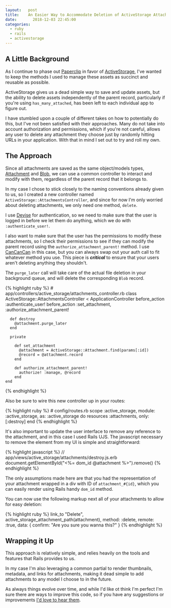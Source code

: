 ```yaml
---
layout:   post
title:    An Easier Way to Accommodate Deletion of ActiveStorage Attachments
date:       2018-12-03 22:45:00
categories:
  - ruby
  - rails
  - activestorage
---
```


## A Little Background

As I continue to phase out [Paperclip](https://github.com/thoughtbot/paperclip) in favor of [ActiveStorage](https://edgeguides.rubyonrails.org/active_storage_overview.html), I've wanted to keep the methods I used to manage these assets as succinct
and reusable as possible.

ActiveStorage gives us a dead simple way to save and update assets, but the ability to delete assets independently of the parent record, particularly if you're using `has_many_attached`, has been left to each individual app to figure out.

I have stumbled upon a couple of different takes on how to potentially do this, but I've not been satisfied with their approaches. Many do not take into account authorization and permissions, which if you're not careful, allows any user to delete any attachment they choose just by randomly hitting URLs in your application. With that in mind I set out to try and roll my own.

## The Approach

Since all attachments are saved as the same object/models types, [Attachment](https://api.rubyonrails.org/classes/ActiveStorage/Attachment.html) and [Blob](https://api.rubyonrails.org/classes/ActiveStorage/Blob.html), we can use a common controller to interact and modify with them, regardless of the parent record that it belongs to.

In my case I chose to stick closely to the naming conventions already given to us, so I created a new controller named `ActiveStorage::AttachmentsController`, and since for now I'm only worried about deleting attachments, we only need one method, `delete`.

I use [Devise](https://github.com/plataformatec/devise) for authentication, so we need to make sure that the user is logged in before we let them do anything, which we do with `:authenticate_user!`.

I also want to make sure that the user has the permissions to modify these attachments, so I check their permissions to see if they can modify the parent record using the `authorize_attachment_parent!` method. I use [CanCanCan](https://github.com/CanCanCommunity/cancancan) in this case, but you can always swap out your auth call to fit whatever method you use. This piece is *__critical__* to ensure that your users aren't deleting anything they shouldn't.

The `purge_later` call will take care of the actual file deletion in your background queue, and will delete the corresponding `Blob` record.

<div class="overflow-x-scroll">
  {% highlight ruby %}
    # app/controllers/active_storage/attachments_controller.rb
    class ActiveStorage::AttachmentsController < ApplicationController
      before_action :authenticate_user!
      before_action :set_attachment, :authorize_attachment_parent!

      def destroy
        @attachment.purge_later
      end

      private

        def set_attachment
          @attachment = ActiveStorage::Attachment.find(params[:id])
          @record = @attachment.record
        end

        def authorize_attachment_parent!
          authorize! :manage, @record
        end
    end
  {% endhighlight %}
</div>

Also be sure to wire this new controller up in your routes:

<div class="overflow-x-scroll">
  {% highlight ruby %}
    # config/routes.rb
    scope :active_storage, module: :active_storage, as: :active_storage do
      resources :attachments, only: [:destroy]
    end
  {% endhighlight %}
</div>


It's also important to update the user interface to remove any reference to the attachment, and in this case I used Rails UJS. The javascript necessary to remove the element from my UI is simple and straightforward:

<div class="overflow-x-scroll">
  {% highlight javascript %}
    // app/views/active_storage/attachments/destroy.js.erb
    document.getElementById("<%= dom_id @attachment %>").remove()
  {% endhighlight %}
</div>

The only assumptions made here are that you had the representation of your attachment wrapped in a div with ID of `attachment_#{id}`, which you can easily render using Rails handy `dom_id` method.

You can now use the following markup next all of your attachments to allow for easy deletion:

<div class="overflow-x-scroll">
  {% highlight ruby %}
    link_to "Delete", active_storage_attachment_path(attachment),
             method: :delete, remote: :true,
             data: { confirm: "Are you sure you wanna this?" }
  {% endhighlight %}
 </div>


## Wrapping it Up
This approach is relatively simple, and relies heavily on the tools and features that Rails provides to us.

In my case I'm also leveraging a common partial to render thumbnails, metadata, and links for attachments, making it dead simple to add attachments to any model I choose to in the future.

As always things evolve over time, and while I'd like ot think I'm perfect I'm sure there are ways to improve this code, so if you have any suggestions or improvements [I'd love to hear them](https://twitter.com/kylekeesling).
